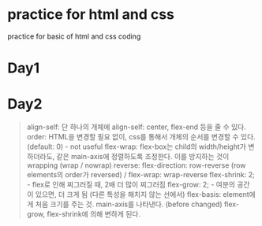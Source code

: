 # practice for html and css

practice for basic of html and css coding

# Day1

# Day2
> align-self: 단 하나의 개체에 align-self: center, flex-end 등을 줄 수 있다.
> order: HTML을 변경할 필요 없이, css를 통해서 개체의 순서를 변경할 수 있다. (default: 0) - not useful
> flex-wrap: flex-box는 child의 width/height가 변하더라도, 같은 main-axis에 정렬하도록 조정한다. 이를 방지하는 것이 wrapping (wrap / nowrap)
> reverse: flex-direction: row-reverse (row elements의 order가 reversed) / flex-wrap: wrap-reverse
> flex-shrink: 2; - flex로 인해 찌그러질 때, 2배 더 많이 찌그러짐
> flex-grow: 2; - 여분의 공간이 있으면, 더 크게 됨 (다른 특성을 해치지 않는 선에서)
> flex-basis: element에게 처음 크기를 주는 것. main-axis를 나타낸다. (before changed) flex-grow, flex-shrink에 의해 변하게 된다.